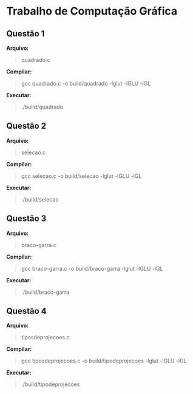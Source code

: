 # Trabalho de Computação Gráfica

## Questão 1

**Arquivo:**
> quadrado.c

**Compilar:**
> gcc quadrado.c -o build/quadrado -lglut -lGLU -lGL

**Executar:**
> ./build/quadrado

## Questão 2

**Arquivo:**
> selecao.c

**Compilar:**
> gcc selecao.c -o build/selecao -lglut -lGLU -lGL

**Executar:**
> ./build/selecao

## Questão 3

**Arquivo:**
> braco-garra.c

**Compilar:**
> gcc braco-garra.c -o build/braco-garra -lglut -lGLU -lGL

**Executar:**
> ./build/braco-garra

## Questão 4

**Arquivo:**
> tiposdeprojecoes.c

**Compilar:**
> gcc tiposdeprojecoes.c -o build/tipodeprojecoes -lglut -lGLU -lGL

**Executar:**
> ./build/tipodeprojecoes